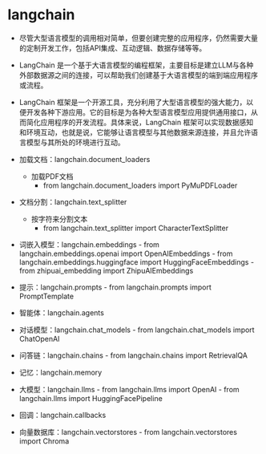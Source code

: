 # langchain
- 尽管大型语言模型的调用相对简单，但要创建完整的应用程序，仍然需要大量的定制开发工作，包括API集成、互动逻辑、数据存储等等。
- LangChain 是一个基于大语言模型的编程框架，主要目标是建立LLM与各种外部数据源之间的连接，可以帮助我们创建基于大语言模型的端到端应用程序或流程。
- LangChain 框架是一个开源工具，充分利用了大型语言模型的强大能力，以便开发各种下游应用。它的目标是为各种大型语言模型应用提供通用接口，从而简化应用程序的开发流程。具体来说，LangChain 框架可以实现数据感知和环境互动，也就是说，它能够让语言模型与其他数据来源连接，并且允许语言模型与其所处的环境进行互动。


- 加载文档：langchain.document_loaders
	- 加载PDF文档
		- from langchain.document_loaders import PyMuPDFLoader
- 文档分割：langchain.text_splitter
	- 按字符来分割文本
		- from langchain.text_splitter import CharacterTextSplitter
- 词嵌入模型：langchain.embeddings
		- from langchain.embeddings.openai import OpenAIEmbeddings
		- from langchain.embeddings.huggingface import HuggingFaceEmbeddings
		- from zhipuai_embedding import ZhipuAIEmbeddings


- 提示：langchain.prompts
		- from langchain.prompts import PromptTemplate
- 智能体：langchain.agents
- 对话模型：langchain.chat_models
		- from langchain.chat_models import ChatOpenAI
- 问答链：langchain.chains
		- from langchain.chains import RetrievalQA
- 记忆：langchain.memory
- 大模型：langchain.llms
		- from langchain.llms import OpenAI
		- from langchain.llms import HuggingFacePipeline
- 回调：langchain.callbacks
- 向量数据库：langchain.vectorstores
		- from langchain.vectorstores import Chroma